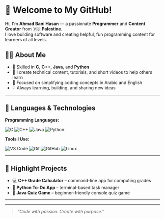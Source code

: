 # 👋 Welcome to My GitHub!

Hi, I'm **Ahmad Bani Hasan** — a passionate **Programmer** and **Content Creator** from 🇵🇸 **Palestine**.  
I love building software and creating helpful, fun programming content for learners of all levels.


## 👨‍💻 About Me

- 🔧 Skilled in **C**, **C++**, **Java**, and **Python**
- 🎥 I create technical content, tutorials, and short videos to help others learn
- 🎯 Focused on simplifying coding concepts in Arabic and English
- 💡 Always learning, building, and sharing new ideas

---

## 🚀 Languages & Technologies

**Programming Languages:**

![C](https://img.shields.io/badge/C-00599C?style=flat&logo=c&logoColor=white)
![C++](https://img.shields.io/badge/C++-00599C?style=flat&logo=c%2B%2B&logoColor=white)
![Java](https://img.shields.io/badge/Java-ED8B00?style=flat&logo=java&logoColor=white)
![Python](https://img.shields.io/badge/Python-3776AB?style=flat&logo=python&logoColor=white)

**Tools I Use:**

![VS Code](https://img.shields.io/badge/Editor-VS_Code-blue?style=flat&logo=visual-studio-code&logoColor=white)
![Git](https://img.shields.io/badge/Version_Control-Git-F05032?style=flat&logo=git&logoColor=white)
![GitHub](https://img.shields.io/badge/Repo-GitHub-181717?style=flat&logo=github&logoColor=white)
![Linux](https://img.shields.io/badge/OS-Linux-black?style=flat&logo=linux&logoColor=white)

---

## 📌 Highlight Projects



- 💻 **C++ Grade Calculator** – command-line app for computing grades
- 🧮 **Python To-Do App** – terminal-based task manager
- 🧠 **Java Quiz Game** – beginner-friendly console quiz game

---


---

> _“Code with passion. Create with purpose.”_



